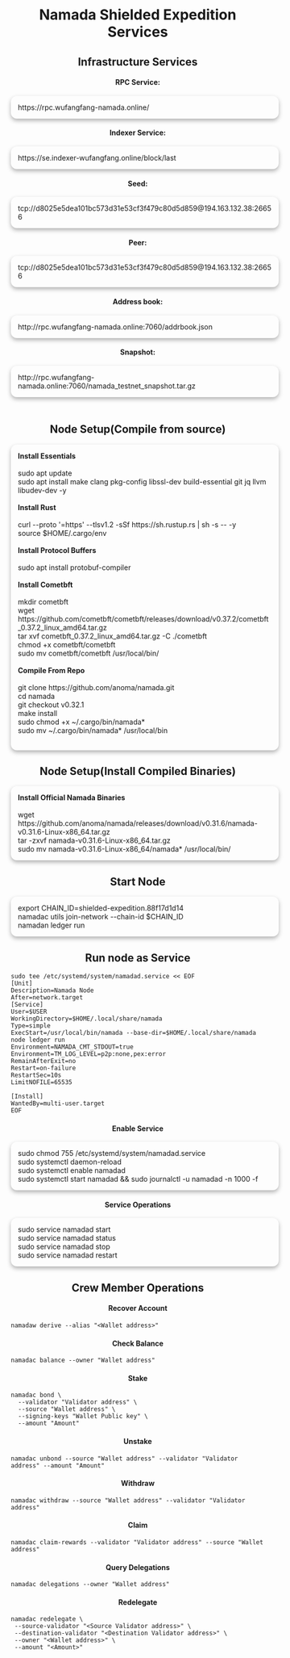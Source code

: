 # <center> Namada Shielded Expedition Services

## <center> Infrastructure Services

#### <center> RPC Service:
<p style="
  box-shadow: 0 4px 8px 0 rgba(0,0,0,0.3);
  width: 100%;
  text-align: left;
  border-radius: 12px;
  padding: 14px;
">
https://rpc.wufangfang-namada.online/
</p>

#### <center> Indexer Service: 
<p style="
  box-shadow: 0 4px 8px 0 rgba(0,0,0,0.3);
  width: 100%;
  text-align: left;
  border-radius: 12px;
  padding: 14px;
">
https://se.indexer-wufangfang.online/block/last
</p>

#### <center> Seed:
<p style="
  box-shadow: 0 4px 8px 0 rgba(0,0,0,0.3);
  width: 100%;
  text-align: left;
  border-radius: 12px;
  padding: 14px;
">
tcp://d8025e5dea101bc573d31e53cf3f479c80d5d859@194.163.132.38:26656
</p>

#### <center> Peer:
<p style="
  box-shadow: 0 4px 8px 0 rgba(0,0,0,0.3);
  width: 100%;
  text-align: left;
  border-radius: 12px;
  padding: 14px;
">
tcp://d8025e5dea101bc573d31e53cf3f479c80d5d859@194.163.132.38:26656
</p>

#### <center> Address book:
<p style="
  box-shadow: 0 4px 8px 0 rgba(0,0,0,0.3);
  width: 100%;
  text-align: left;
  border-radius: 12px;
  padding: 14px;
">
http://rpc.wufangfang-namada.online:7060/addrbook.json
</p>

#### <center> Snapshot:
<div style="
  box-shadow: 0 4px 8px 0 rgba(0,0,0,0.3);
  width: 100%;
  text-align: left;
  border-radius: 12px;
  padding: 14px;
">
http://rpc.wufangfang-namada.online:7060/namada_testnet_snapshot.tar.gz
</div>

<div style="height:22px"></div>

## <center> Node Setup(Compile from source)
<div style="
  box-shadow: 0 4px 8px 0 rgba(0,0,0,0.3);
  width: 100%;
  text-align: left;
  border-radius: 12px;
  padding: 14px;
">
<b><strong>Install Essentials</strong></b><br />
<br />
sudo apt update<br />
sudo apt install make clang pkg-config libssl-dev build-essential git jq llvm libudev-dev -y<br />
<br />
<b><strong>Install Rust</strong></b><br />
<br />
curl --proto '=https' --tlsv1.2 -sSf https://sh.rustup.rs | sh -s -- -y <br />
source $HOME/.cargo/env<br />
<br />
<b><strong>Install Protocol Buffers</strong></b><br />
<br />
sudo apt install protobuf-compiler<br />
<br />
<b><strong>Install Cometbft</strong></b><br />
<br />
mkdir cometbft<br />
wget https://github.com/cometbft/cometbft/releases/download/v0.37.2/cometbft_0.37.2_linux_amd64.tar.gz<br />
tar xvf cometbft_0.37.2_linux_amd64.tar.gz -C ./cometbft<br />
chmod +x cometbft/cometbft<br />
sudo mv cometbft/cometbft /usr/local/bin/<br />
<br />
<b><strong>Compile From Repo</strong></b><br />
<br />
git clone https://github.com/anoma/namada.git<br />
cd namada<br />
git checkout v0.32.1<br />
make install<br />
sudo chmod +x ~/.cargo/bin/namada*<br />
sudo mv ~/.cargo/bin/namada* /usr/local/bin<br />
<br />
</div>

## <center> Node Setup(Install Compiled Binaries)
<div style="
  box-shadow: 0 4px 8px 0 rgba(0,0,0,0.3);
  width: 100%;
  text-align: left;
  border-radius: 12px;
  padding: 14px;
">
<b><strong>Install Official Namada Binaries</strong></b><br />
<br />
wget https://github.com/anoma/namada/releases/download/v0.31.6/namada-v0.31.6-Linux-x86_64.tar.gz<br />
tar -zxvf namada-v0.31.6-Linux-x86_64.tar.gz<br />
sudo mv namada-v0.31.6-Linux-x86_64/namada* /usr/local/bin/<br />
</div>

## <center> Start Node
<div style="
  box-shadow: 0 4px 8px 0 rgba(0,0,0,0.3);
  width: 100%;
  text-align: left;
  border-radius: 12px;
  padding: 14px;
">
export CHAIN_ID=shielded-expedition.88f17d1d14<br />
namadac utils join-network --chain-id $CHAIN_ID<br />
namadan ledger run
</div>

## <center> Run node as Service
```
sudo tee /etc/systemd/system/namadad.service << EOF
[Unit]
Description=Namada Node
After=network.target
[Service]
User=$USER
WorkingDirectory=$HOME/.local/share/namada
Type=simple
ExecStart=/usr/local/bin/namada --base-dir=$HOME/.local/share/namada node ledger run
Environment=NAMADA_CMT_STDOUT=true
Environment=TM_LOG_LEVEL=p2p:none,pex:error
RemainAfterExit=no
Restart=on-failure
RestartSec=10s
LimitNOFILE=65535

[Install]
WantedBy=multi-user.target
EOF
```

#### <center> Enable Service
<div style="
  box-shadow: 0 4px 8px 0 rgba(0,0,0,0.3);
  width: 100%;
  text-align: left;
  border-radius: 12px;
  padding: 14px;
">
sudo chmod 755 /etc/systemd/system/namadad.service<br />
sudo systemctl daemon-reload<br />
sudo systemctl enable namadad<br />
sudo systemctl start namadad && sudo journalctl -u namadad -n 1000 -f
</div>

#### <center> Service Operations
<div style="
  box-shadow: 0 4px 8px 0 rgba(0,0,0,0.3);
  width: 100%;
  text-align: left;
  border-radius: 12px;
  padding: 14px;
">
sudo service namadad start<br />
sudo service namadad status<br />
sudo service namadad stop<br />
sudo service namadad restart<br />
</div>

## <center> Crew Member Operations

#### <center> Recover Account
```
namadaw derive --alias "<Wallet address>"
```

#### <center> Check Balance
```
namadac balance --owner "Wallet address"
```

#### <center> Stake
```
namadac bond \
  --validator "Validator address" \
  --source "Wallet address" \
  --signing-keys "Wallet Public key" \
  --amount "Amount"
```

#### <center> Unstake
```
namadac unbond --source "Wallet address" --validator "Validator address" --amount "Amount"
```

#### <center> Withdraw
```
namadac withdraw --source "Wallet address" --validator "Validator address" 
```

#### <center> Claim
```
namadac claim-rewards --validator "Validator address" --source "Wallet address"
```

#### <center> Query Delegations
```
namadac delegations --owner "Wallet address"
```

#### <center> Redelegate
```
namadac redelegate \
 --source-validator "<Source Validator address>" \
 --destination-validator "<Destination Validator address>" \
 --owner "<Wallet address>" \
 --amount "<Amount>"
```


